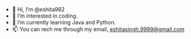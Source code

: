 - 👋 Hi, I’m @eshita962
- 👀 I’m interested in coding.
- 🌱 I’m currently learning Java and Python.
- 📫 You can rech me through my email, eshitasingh.9999@gmail.com

<!---
eshita962/eshita962 is a ✨ special ✨ repository because its `README.md` (this file) appears on your GitHub profile.
You can click the Preview link to take a look at your changes.
--->
